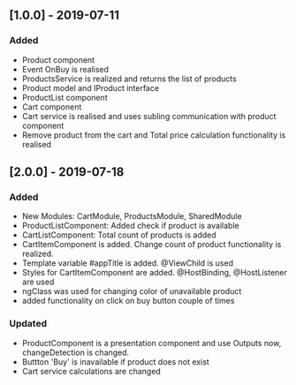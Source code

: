 ## [1.0.0] - 2019-07-11
### Added
- Product component
- Event OnBuy is realised
- ProductsService is realized and returns the list of products
- Product model and IProduct interface
- ProductList component
- Cart component
- Cart service is  realised and uses subling communication with product component
- Remove product from the cart and Total price calculation functionality is realised

## [2.0.0] - 2019-07-18
### Added
- New Modules: CartModule, ProductsModule, SharedModule
- ProductListComponent: Added check if product is available
- CartListComponent: Total count of products is added
- СartItemComponent is added. Change count of product functionality is realized.
- Template variable #appTitle is added. @ViewChild is used
- Styles for CartItemComponent are added. @HostBinding, @HostListener are used
- ngClass was used for changing color of unavailable product
- added functionality on click on buy button couple of times

### Updated
- ProductComponent is a presentation component and use Outputs now, changeDetection is changed.
- Buttton 'Buy' is inavailable if product does not exist
- Cart service calculations are changed
